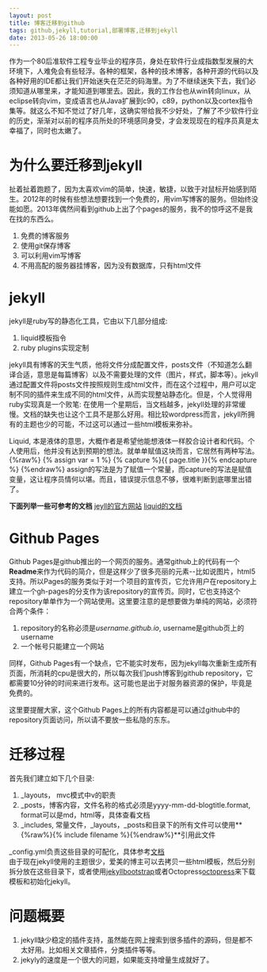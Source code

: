 ```yaml
---
layout: post
title: 博客迁移到github
tags: github,jekyll,tutorial,部署博客,迁移到jekyll
date: 2013-05-26 18:00:00
---
```

[jekyllwebsite]: http://jekyllrb.com/docs/home/ "Jekyll website"
[liquidapi]: https://github.com/Shopify/liquid/wiki "Liquid DOC"
[jekyllbootstrap]: http://jekyllbootstrap.com/ "Jekyll Bootstrap"
[octopress]: http://octopress.org/ "Octopress"

作为一个80后准软件工程专业毕业的程序员，身处在软件行业成指数型发展的大环境下，人难免会有些轻浮。各种的框架，各种的技术博客，各种开源的代码以及各种好用的IDE都让我们开始迷失在茫茫的码海里。为了不继续迷失下去，我们必须知道从哪里来，才能知道到哪里去。因此，我的工作台也从win转向linux，从eclipse转向vim，变成语言也从Java扩展到c90，c89，python以及cortex指令集等。就这么不知不觉过了好几年，这确实带给我不少好处，了解了不少软件行业的历史，渐渐对以前的程序员所处的环境感同身受，才会发现现在的程序员真是太幸福了，同时也太嫩了。  
  
为什么要迁移到jekyll
====
扯着扯着跑题了，因为太喜欢vim的简单，快速，敏捷，以致于对鼠标开始感到陌生。2012年的时候有些想法想要找到一个免费的，用vim写博客的服务。但始终没能如愿。2013年偶然间看到github上出了个pages的服务，我不的惊呼这不是我在找的东西么。
  
1. 免费的博客服务
2. 使用git保存博客
3. 可以利用vim写博客
4. 不用高配的服务器挂博客，因为没有数据库，只有html文件
  
jekyll
====
jekyll是ruby写的静态化工具，它由以下几部分组成:  
1. liquid模板指令
2. ruby plugins实现定制
  
jekyll具有博客的天生气质，他将文件分成配置文件，posts文件（不知道怎么翻译合适，意思是每篇博客）以及不需要处理的文件（图片，样式，脚本等）。jekyll通过配置文件将posts文件按照规则生成html文件，而在这个过程中，用户可以定制不同的插件来生成不同的html文件，从而实现整站静态化。但是，个人觉得用ruby实现真是一个败笔: 在使用一个星期后，当文档越多，jekyll处理的非常缓慢。文档的缺失也让这个工具不是那么好用。相比较wordpress而言，jekyll所拥有的主题也少的可能，不过这可以通过一些html模板来弥补。  
  
Liquid, 本是液体的意思，大概作者是希望他能想液体一样胶合设计者和代码。个人使用后，他并没有达到预期的想法。就单单赋值这块而言，它居然有两种写法。  
{%raw%}
    {% assign var = 1 %}
    {% capture %}{{ page.title }}{% endcapture %}
{%endraw%}
assign的写法是为了赋值一个常量，而capture的写法是赋值变量，这让程序员情何以堪。而且，错误提示信息不够，很难判断到底哪里出错了。
  
**下面列举一些可参考的文档**
[jeyll的官方网站][jekyllwebsite]
[liquid的文档][liquidapi]

Github Pages
====
Github Pages是github推出的一个网页的服务。通常github上的代码有一个**Readme**来作为代码的简介，但是这样少了很多亮丽的元素--比如说图片，html5支持。所以Pages的服务类似于对一个项目的宣传页，它允许用户在repository上建立一个gh-pages的分支作为该repository的宣传页。同时，它也支持这个repository单单作为一个网站使用。这里要注意的是想要做为单纯的网站，必须符合两个条件：  
1. repository的名称必须是*username\.github\.io*, username是github页上的username
2. 一个帐号只能建立一个网站

同样，Github Pages有一个缺点，它不能实时发布，因为jekyll每次重新生成所有页面，所消耗的cpu是很大的，所以每次我们push博客到github repository，它都需要10分钟的时间来进行发布。这可能也是出于对服务器资源的保护，毕竟是免费的。  
  
这里要提醒大家，这个Github Pages上的所有内容都是可以通过github中的repository页面访问，所以请不要放一些私隐的东东。
  
迁移过程
====
首先我们建立如下几个目录:  
1. \_layouts， mvc模式中v的职责
2. \_posts，博客内容，文件名称的格式必须是yyyy-mm-dd-blogtitle\.format, format可以是md，html等，具体查看文档 
3. \_includes, 常量文件，\_layouts，\_posts和目录下的所有文件可以使用**{%raw%}{% include filename %}{%endraw%}**引用此文件
  
\_config.yml负责这些目录的可配化，具体参考[文档][jekyllwebsite]  
由于现在jekyll使用的主题很少，爱美的博主可以去拷贝一些html模板，然后分别拆分放在这些目录下，或者使用[jekyllbootstrap][jekyllbootstrap]或者Octopress[octopress]来下载模板和初始化jekyll。  
  
问题概要
====
1. jekyll缺少稳定的插件支持，虽然能在网上搜索到很多插件的源码，但是都不太好用。比如相关文章插件，分类插件等等。
2. jekyly的速度是一个很大的问题，如果能支持增量生成就好了。
